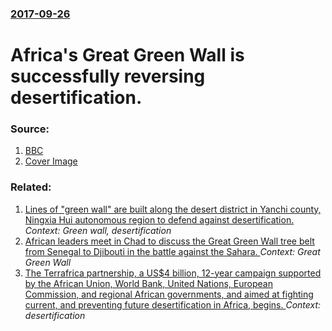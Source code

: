 ### [2017-09-26](/news/2017/09/26/index.md)

# Africa's Great Green Wall is successfully reversing desertification. 




### Source:

1. [BBC](http://www.bbc.com/news/av/magazine-41391844/why-is-africa-building-a-great-green-wall)
1. [Cover Image](https://ichef.bbci.co.uk/news/1024/cpsprodpb/F551/production/_98010826_sahara_trees976getty.jpg)

### Related:

1. [Lines of "green wall" are built along the desert district in Yanchi county, Ningxia Hui autonomous region to defend against desertification. ](/news/2010/03/31/lines-of-green-wall-are-built-along-the-desert-district-in-yanchi-county-ningxia-hui-autonomous-region-to-defend-against-desertification.md) _Context: Green wall, desertification_
2. [African leaders meet in Chad to discuss the Great Green Wall tree belt from Senegal to Djibouti in the battle against the Sahara. ](/news/2010/06/17/african-leaders-meet-in-chad-to-discuss-the-great-green-wall-tree-belt-from-senegal-to-djibouti-in-the-battle-against-the-sahara.md) _Context: Great Green Wall_
3. [ The Terrafrica partnership, a US$4 billion, 12-year campaign supported by the African Union, World Bank, United Nations, European Commission, and regional African governments, and aimed at fighting current, and preventing future desertification in Africa, begins. ](/news/2005/10/24/the-terrafrica-partnership-a-us-4-billion-12-year-campaign-supported-by-the-african-union-world-bank-united-nations-european-commissio.md) _Context: desertification_
